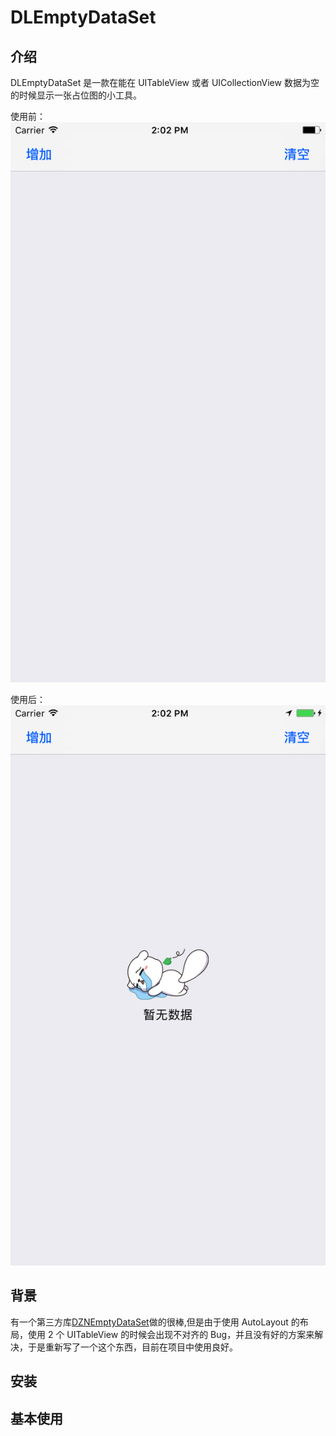 # DLEmptyDataSet 
## 介绍
DLEmptyDataSet 是一款在能在 UITableView 或者 UICollectionView  数据为空的时候显示一张占位图的小工具。

使用前：
![](pic0.png)

使用后：
![](pic1.png)

## 背景
有一个第三方库[DZNEmptyDataSet](https://github.com/dzenbot/DZNEmptyDataSet)做的很棒,但是由于使用 AutoLayout 的布局，使用 2 个 UITableView 的时候会出现不对齐的 Bug，并且没有好的方案来解决，于是重新写了一个这个东西，目前在项目中使用良好。

## 安装

## 基本使用










